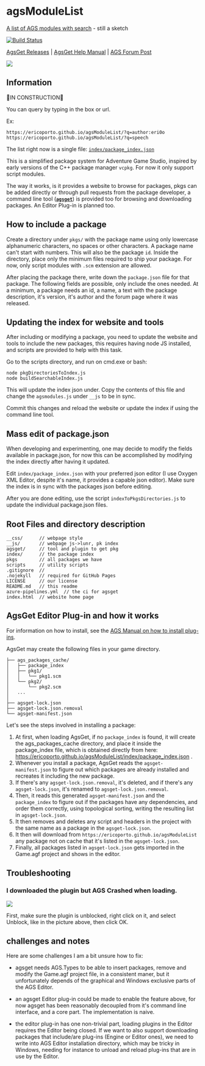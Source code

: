 # agsModuleList
[A list of AGS modules with search](https://ericoporto.github.io/agsModuleList/) - still a sketch

[![Build Status](https://dev.azure.com/ericoporto/agsget/_apis/build/status/ericoporto.agsModuleList?branchName=master)](https://dev.azure.com/ericoporto/agsget/_build/latest?definitionId=14&branchName=master)

[AgsGet Releases](https://github.com/ericoporto/agsModuleList/releases) | [AgsGet Help Manual](https://github.com/ericoporto/agsModuleList/blob/master/agsget/README.md) | [AGS Forum Post](https://www.adventuregamestudio.co.uk/forums/index.php?topic=57763.0)

[![](https://user-images.githubusercontent.com/2244442/73703045-7695f300-46cd-11ea-871b-f44adedf0fa4.gif)](https://streamable.com/bmi9k)

## Information

👷IN CONSTRUCTION👷

You can query by typing in the box or url.

Ex: 

    https://ericoporto.github.io/agsModuleList/?q=author:eri0o
    https://ericoporto.github.io/agsModuleList/?q=speech

The list right now is a single file: [`index/package_index.json`](index/package_index.json)

This is a simplified package system for Adventure Game Studio, inspired by early versions of the C++ package manager `vcpkg`. For now it only support script modules.

The way it works, is it provides a website to browse for packages, pkgs can be added directly or through pull requests from the package developer, a command line tool ([**`agsget`**](https://github.com/ericoporto/agsModuleList/tree/master/agsget)) is provided too for browsing and downloading packages. An Editor Plug-in is planned too. 

## How to include a package

Create a directory under `pkgs/` with the package name using only lowercase alphanumeric characters, no spaces or other characters. A package name can't start with numbers. This will also be the package `id`. Inside the directory, place only the minimum files required to ship your package. For now, only script modules with `.scm` extension are allowed.

After placing the package there, write down the `package.json` file for that package. The following fields are possible, only include the ones needed. At a minimum, a package needs an id, a name, a text with the package description, it's version, it's author and the forum page where it was released.

## Updating the index for website and tools

After including or modifying a package, you need to update the website and tools to include the new packages, this requires having node JS installed, and scripts are provided to help with this task.

Go to the scripts directory, and run on cmd.exe or bash:
```
node pkgDirectoriesToIndex.js
node buildSearchableIndex.js
```

This will update the index json under. Copy the contents of this file and change the `agsmodules.js` under `__js` to be in sync.

Commit this changes and reload the website or update the index if using the command line tool.

## Mass edit of package.json

When developing and experimenting, one may decide to modify the fields available in package.json, for now this can be accomplished by modifying the index directly after having it updated.

Edit `index/package_index.json` with your preferred json editor (I use Oxygen XML Editor, despite it's name, it provides a capable json editor). Make sure the index is in sync with the packages json before editing.

After you are done editing, use the script `indexToPkgsDirectories.js` to update the individual package.json files.

## Root Files and directory description

```
__css/      // webpage style
__js/       // webpage js->lunr, pk index
agsget/     // tool and plugin to get pkg
index/      // the package index       
pkgs        // all packages we have
scripts     // utility scripts
.gitignore  // 
.nojekyll   // required for GitHub Pages
LICENSE     // our license
README.md   // this readme
azure-pipelines.yml  // the ci for agsget
index.html  // website home page
```

## AgsGet Editor Plug-in and how it works

For information on how to install, see the [AGS Manual on how to install plug-ins](https://adventuregamestudio.github.io/ags-manual/Plugins.html#plugins).

AgsGet may create the following files in your game directory.

```
├── ags_packages_cache/
│   ├── package_index
│   ├── pkg1/
│   │   └── pkg1.scm
│   └── pkg2/
│       └── pkg2.scm
│   ...
│
├── agsget-lock.json
├── agsget-lock.json.removal
└── agsget-manifest.json
```

Let's see the steps involved in installing a package:

1. At first, when loading AgsGet, if no `package_index` is found, it will create the ags_packages_cache directory, and place it inside the package_index file, which is obtained directly from here: https://ericoporto.github.io/agsModuleList/index/package_index.json .
2. Whenever you install a package, AgsGet reads the `agsget-manifest.json` to figure out which packages are already installed and recreates it including the new package.
3. If there's any `agsget-lock.json.removal`, it's deleted, and if there's any `agsget-lock.json`, it's renamed to `agsget-lock.json.removal`.
4. Then, it reads this generated `agsget-manifest.json` and the `package_index` to figure out if the packages have any dependencies, and order them correctly, using topological sorting, writing the resulting list in `agsget-lock.json`.
5. It then removes and deletes any script and headers in the project with the same name as a package in the `agsget-lock.json`.
6. It then will download from `https://ericoporto.github.io/agsModuleList` any package not on cache that it's listed in the `agsget-lock.json`.
7. Finally, all packages listed in `agsget-lock.json` gets imported in the Game.agf project and shows in the editor.



## Troubleshooting

### I downloaded the plugin but AGS Crashed when loading.

![](https://user-images.githubusercontent.com/2244442/73697349-3be48880-46d6-11ea-8a54-f934ba4629d5.png)

First, make sure the plugin is unblocked, right click on it, and select Unblock, like in the picture above, then click OK.

## challenges and notes

Here are some challenges I am a bit unsure how to fix:

- agsget needs AGS.Types to be able to insert packages, remove and modify the Game.agf project file, in a consistent maner, but it unfortunately depends of the graphical and Windows exclusive parts of the AGS Editor.

- an agsget Editor plug-in could be made to enable the feature above, for now agsget has been reasonably decoupled from it's command line interface, and a core part. The implementation is naive.

- the editor plug-in has one non-trivial part, loading plugins in the Editor requires the Editor being closed. If we want to also support downloading packages that include/are plug-ins (Engine or Editor ones), we need to write into AGS Editor installation directory, which may be tricky in Windows, needing for instance to unload and reload plug-ins that are in use by the Editor.
